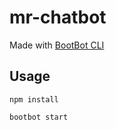 # mr-chatbot

Made with [BootBot CLI](https://github.com/Charca/bootbot-cli)

## Usage

```
npm install
```

```
bootbot start
```

